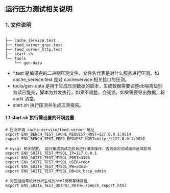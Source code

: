 ## 运行压力测试相关说明

### 1. 文件说明

```shell
.
├── cache_service.test
├── feed_server_grpc.test
├── feed_server_http.test
├── start.sh
└── tools
    └── gen-data
```

- *.test 是编译完的二进制压测文件，文件名代表是对什么服务进行压测。如 cache_service.test 是对 cacheservice 相关接口的压测。
- tools/gen-data 是用于生成压测数据的脚本，生成数据需要调整db隔离级别为读已提交，脚本为并发执行，如果不调整，会死锁，如果需要导出数据，将 audit 清空。
- start.sh 执行压测并生成压测报告。

#### 1.1 start.sh 执行需设置的环境变量

```shell
# 压测环境 cache-service/feed-server 地址
export ENV_BENCH_TEST_CACHE_REQUEST_HOST=127.0.0.1:9514
export ENV_BENCH_TEST_FEED_REQUEST_HOST=http://127.0.0.1:9610

# mysql 相关配置， 运行集成测试之前会进行清库操作，否则会对测试结果造成影响
export ENV_SUITE_TEST_MYSQL_IP=127.0.0.1
export ENV_SUITE_TEST_MYSQL_PORT=3306
export ENV_SUITE_TEST_MYSQL_USER=root
export ENV_SUITE_TEST_MYSQL_PW=admin
export ENV_SUITE_TEST_MYSQL_DB=bk_bscp_admin

# 对压测结果统计分析生成的html页面存储路径
export ENV_SUITE_TEST_OUTPUT_PATH=./bench_report.html
```
